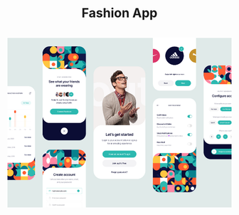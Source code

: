 <h1 align="center">
    Fashion App
</h1>

<h1 align="center">
<img src='.github/layout.jpg' alt="Layout"/>
</h1>
